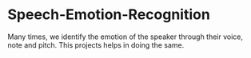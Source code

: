 # Speech-Emotion-Recognition

Many times, we identify the emotion of the speaker through their voice, note and pitch. This projects helps in doing the same. 

